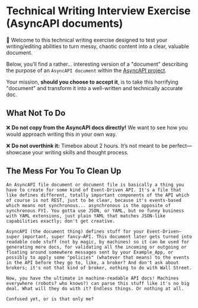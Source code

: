 # Technical Writing Interview Exercise (AsyncAPI documents)

🎉 Welcome to this technical writing exercise designed to test your writing/editing abilities to turn messy, chaotic content into a clear, valuable document.

Below, you’ll find a rather... interesting version of a "document" describing the purpose of an `AsyncAPI document` within the [AsyncAPI project](https://www.asyncapi.com/docs/tutorials/getting-started). 

Your mission, **should you choose to accept it**, is to take this horrifying "document" and transform it into a well-written and technically accurate doc. 

## What Not To Do
❌ **Do not copy from the AsyncAPI docs directly!** We want to see how you would approach writing this in your own way.

❌ **Do not overthink it:** Timebox about 2 hours. It’s not meant to be perfect—showcase your writing skills and thought process.


## The Mess For You To Clean Up
```
An AsyncAPI file document or document file is basically a thing you have to create for some kind of Event-Driven API. It's a file that like defines different, totally important components of the API which of course is not REST, just to be clear, because it's events-based which means not synchronous... asynchronous is the opposite of synchronous FYI. You gotta use JSON, or YAML, but no funny business with YAML extensions, just plain YAML that matches JSON-like capabilities exactly; don't get creative.

AsyncAPI (the document thing) defines stuff for your Event-Driven—super important, super fancy—API. This document later gets turned into readable code stuff (not by magic, by machines) so it can be used for generating more docs, for validating all the incoming or outgoing or floating around somewhere messages sent by your Example_App, or possibly to apply some "policies" (whatever that means) to the events in the API before they go to, like, a broker? And don't ask about brokers; it's not that kind of broker, nothing to do with Wall Street.

Now, you have the ultimate in machine-readable API docs! Machines everywhere (robots? who knows?) can parse this stuff like it's no big deal. What will they do with it? Endless things. Or nothing at all.

Confused yet, or is that only me?
```



